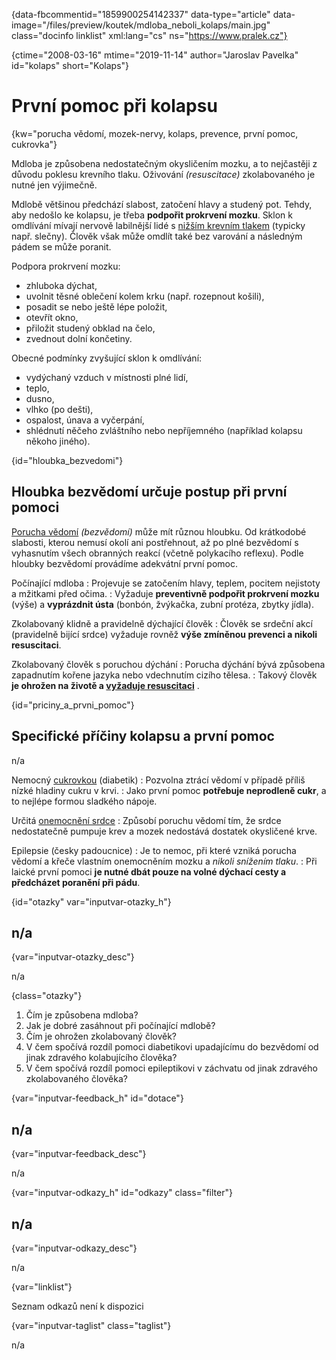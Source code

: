 
{data-fbcommentid="1859900254142337" data-type="article" data-image="/files/preview/koutek/mdloba\_neboli\_kolaps/main.jpg" class="docinfo linklist" xml:lang="cs" ns="https://www.pralek.cz"}

{ctime="2008-03-16" mtime="2019-11-14" author="Jaroslav Pavelka" id="kolaps" short="Kolaps"}

# První pomoc při kolapsu

<!-- generated attribute kw by user_updatekw.sh on 2021-11-10, do not edit -->

{kw="porucha vědomí, mozek-nervy, kolaps, prevence, první pomoc, cukrovka"}

Mdloba je způsobena nedostatečným okysličením mozku, a to nejčastěji z důvodu poklesu krevního tlaku. Oživování _(resuscitace)_ zkolabovaného je nutné jen výjimečně.

Mdlobě většinou předchází slabost, zatočení hlavy a studený pot. Tehdy, aby nedošlo ke kolapsu, je třeba **podpořit prokrvení mozku**. Sklon k omdlívání mívají nervově labilnější lidé s [nižším krevním tlakem][1] (typicky např. slečny). Člověk však může omdlít také bez varování a následným pádem se může poranit.

Podpora prokrvení mozku:

  * zhluboka dýchat,
  * uvolnit těsné oblečení kolem krku (např. rozepnout košili),
  * posadit se nebo ještě lépe položit,
  * otevřít okno,
  * přiložit studený obklad na čelo,
  * zvednout dolní končetiny.

Obecné podmínky zvyšující sklon k omdlívání:

  * vydýchaný vzduch v místnosti plné lidí,
  * teplo,
  * dusno,
  * vlhko (po dešti),
  * ospalost, únava a vyčerpání,
  * shlédnutí něčeho zvláštního nebo nepříjemného (například kolapsu někoho jiného).

{id="hloubka_bezvedomi"}

## Hloubka bezvědomí určuje postup při první pomoci

[Porucha vědomí][2] _(bezvědomí)_ může mít různou hloubku. Od krátkodobé slabosti, kterou nemusí okolí ani postřehnout, až po plné bezvědomí s vyhasnutím všech obranných reakcí (včetně polykacího reflexu). Podle hloubky bezvědomí provádíme adekvátní první pomoc.

Počínající mdloba
:   Projevuje se zatočením hlavy, teplem, pocitem nejistoty a mžitkami před očima.
:   Vyžaduje **preventivně podpořit prokrvení mozku** (výše) a **vyprázdnit ústa** (bonbón, žvýkačka, zubní protéza, zbytky jídla).

Zkolabovaný klidně a pravidelně dýchající člověk
:   Člověk se srdeční akcí (pravidelně bijící srdce) vyžaduje rovněž **výše zmíněnou prevenci a nikoli resuscitaci**.

Zkolabovaný člověk s poruchou dýchání
:   Porucha dýchání bývá způsobena zapadnutím kořene jazyka nebo vdechnutím cizího tělesa.
:   Takový člověk **je ohrožen na životě a [vyžaduje resuscitaci][3]** . 

{id="priciny\_a\_prvni_pomoc"}

## Specifické příčiny kolapsu a první pomoc

n/a

Nemocný [cukrovkou][4] (diabetik)
:   Pozvolna ztrácí vědomí v případě příliš nízké hladiny cukru v krvi.
:   Jako první pomoc **potřebuje neprodleně cukr**, a to nejlépe formou sladkého nápoje.

Určitá [onemocnění srdce][5]
:   Způsobí poruchu vědomí tím, že srdce nedostatečně pumpuje krev a mozek nedostává dostatek okysličené krve.

Epilepsie (česky padoucnice)
:   Je to nemoc, při které vzniká porucha vědomí a křeče vlastním onemocněním mozku a _nikoli snížením tlaku_.
:   Při laické první pomoci **je nutné dbát pouze na volné dýchací cesty a předcházet poranění při pádu**.

{id="otazky" var="inputvar-otazky_h"}

## n/a

{var="inputvar-otazky_desc"}

n/a

{class="otazky"}

  1. Čím je způsobena mdloba?
  2. Jak je dobré zasáhnout při počínající mdlobě?
  3. Čím je ohrožen zkolabovaný člověk?
  4. V čem spočívá rozdíl pomoci diabetikovi upadajícímu do bezvědomí od jinak zdravého kolabujícího člověka?
  5. V čem spočívá rozdíl pomoci epileptikovi v záchvatu od jinak zdravého zkolabovaného člověka?

{var="inputvar-feedback_h" id="dotace"}

## n/a

{var="inputvar-feedback_desc"}

n/a

{var="inputvar-odkazy_h" id="odkazy" class="filter"}

## n/a

{var="inputvar-odkazy_desc"}

n/a

{var="linklist"}

Seznam odkazů není k dispozici

{var="inputvar-taglist" class="taglist"}

n/a

 [1]: krevni_tlak
 [2]: predychavani
 [3]: resuscitace
 [4]: cukrovka
 [5]: srdecni_infarkt

